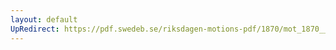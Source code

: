 ```yaml
---
layout: default
UpRedirect: https://pdf.swedeb.se/riksdagen-motions-pdf/1870/mot_1870__ak__00094/mot_1870__ak__00094_001.pdf
---
```

